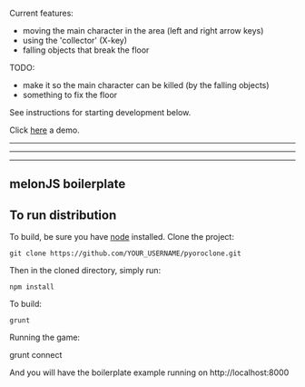 Current features:
- moving the main character in the area (left and right arrow keys)
- using the 'collector' (X-key)
- falling objects that break the floor

TODO:
- make it so the main character can be killed (by the falling objects)
- something to fix the floor

See instructions for starting development below.

Click [here](http://alpha.ymme.info/pyoro_clone/build) a demo.

-------------------------------------------------------------------------------
-------------------------------------------------------------------------------
-------------------------------------------------------------------------------


melonJS boilerplate
-------------------------------------------------------------------------------

## To run distribution

To build, be sure you have [node](http://nodejs.org) installed. Clone the project:

    git clone https://github.com/YOUR_USERNAME/pyoroclone.git

Then in the cloned directory, simply run:

    npm install

To build:

    grunt


Running the game:

  grunt connect

And you will have the boilerplate example running on http://localhost:8000
